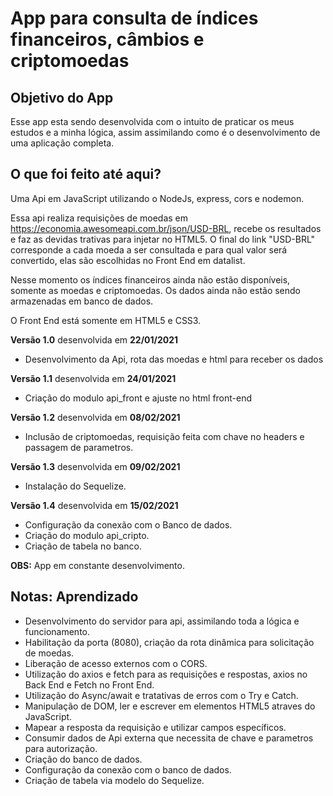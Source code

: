 # App para consulta de índices financeiros, câmbios e criptomoedas

## Objetivo do App

Esse app esta sendo desenvolvida com o intuito de praticar os meus estudos e a minha lógica, assim assimilando como é o desenvolvimento de uma aplicação completa.

## O que foi feito até aqui?

Uma Api em JavaScript utilizando o NodeJs, express, cors e nodemon.

Essa api realiza requisições de moedas em <https://economia.awesomeapi.com.br/json/USD-BRL>, recebe os resultados e faz as devidas trativas para injetar no HTML5. O final do link "USD-BRL" corresponde a cada moeda a ser consultada e para qual valor será convertido, elas são escolhidas no Front End em datalist.

Nesse momento os índices financeiros ainda não estão disponíveis, somente as moedas e criptomoedas. Os dados ainda não estão sendo armazenadas em banco de dados.

O Front End está somente em HTML5 e CSS3.

**Versão 1.0** desenvolvida em **22/01/2021**

- Desenvolvimento da Api, rota das moedas e html para receber os dados

**Versão 1.1** desenvolvida em **24/01/2021**

- Criação do modulo api_front e ajuste no html front-end

**Versão 1.2** desenvolvida em **08/02/2021**

- Inclusão de criptomoedas, requisição feita com chave no headers e passagem de parametros.

**Versão 1.3** desenvolvida em **09/02/2021**

- Instalação do Sequelize.

**Versão 1.4** desenvolvida em **15/02/2021**

- Configuração da conexão com o Banco de dados.
- Criação do modulo api_cripto.
- Criação de tabela no banco.

**OBS:** App em constante desenvolvimento.

## **Notas:** Aprendizado

- Desenvolvimento do servidor para api, assimilando toda a lógica e funcionamento.
- Habilitação da porta (8080), criação da rota dinâmica para solicitação de moedas.
- Liberação de acesso externos com o CORS.
- Utilização do axios e fetch para as requisições e respostas, axios no Back End e Fetch no Front End.
- Utilização do Async/await e tratativas de erros com o Try e Catch.
- Manipulação de DOM, ler e escrever em elementos HTML5 atraves do JavaScript.
- Mapear a resposta da requisição e utilizar campos específicos.
- Consumir dados de Api externa que necessita de chave e parametros para autorização.
- Criação do banco de dados.
- Configuração da conexão com o banco de dados.
- Criação de tabela via modelo do Sequelize.
